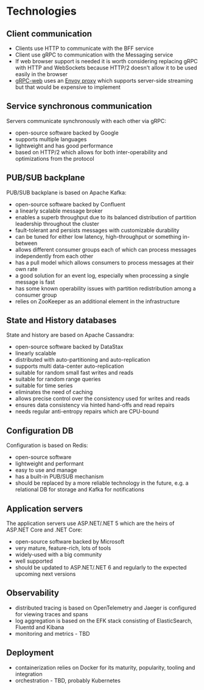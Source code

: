 # Technologies

## Client communication

* Clients use HTTP to communicate with the BFF service
* Client use gRPC to communication with the Messaging service
* If web browser support is needed it is worth considering replacing gRPC with HTTP and WebSockets because HTTP/2 doesn't allow it to be used easily in the browser
* [gRPC-web](https://github.com/grpc/grpc-web) uses an [Envoy proxy](https://www.envoyproxy.io/) which supports server-side streaming but that would be expensive to implement

## Service synchronous communication

Servers communicate synchronously with each other via gRPC:
* open-source software backed by Google
* supports multiple languages
* lightweight and has good performance
* based on HTTP/2 which allows for both inter-operability and optimizations from the protocol

## PUB/SUB backplane

PUB/SUB backplane is based on Apache Kafka:
* open-source software backed by Confluent
* a linearly scalable message broker
* enables a superb throughput due to its balanced distribution of partition leadership throughout the cluster
* fault-tolerant and persists messages with customizable durability
* can be tuned for either low latency, high-throughput or something in-between
* allows different consumer groups each of which can process messages independently from each other
* has a pull model which allows consumers to process messages at their own rate
* a good solution for an event log, especially when processing a single message is fast
* has some known operability issues with partition redistribution among a consumer group
* relies on ZooKeeper as an additional element in the infrastructure

## State and History databases

State and history are based on Apache Cassandra:
* open-source software backed by DataStax
* linearly scalable
* distributed with auto-partitioning and auto-replication
* supports multi data-center auto-replication
* suitable for random small fast writes and reads
* suitable for random range queries
* suitable for time series
* eliminates the need of caching
* allows precise control over the consistency used for writes and reads
* ensures data consistency via hinted hand-offs and read repairs
* needs regular anti-entropy repairs which are CPU-bound

## Configuration DB

Configuration is based on Redis:
* open-source software
* lightweight and performant
* easy to use and manage
* has a built-in PUB/SUB mechanism
* should be replaced by a more reliable technology in the future, e.g. a relational DB for storage and Kafka for notifications

## Application servers

The application servers use ASP.NET/.NET 5 which are the heirs of ASP.NET Core and .NET Core:
* open-source software backed by Microsoft
* very mature, feature-rich, lots of tools
* widely-used with a big community
* well supported
* should be updated to ASP.NET/.NET 6 and regularly to the expected upcoming next versions

## Observability

* distributed tracing is based on OpenTelemetry and Jaeger is configured for viewing traces and spans
* log aggregation is based on the EFK stack consisting of ElasticSearch, Fluentd and Kibana
* monitoring and metrics - TBD

## Deployment

* containerization relies on Docker for its maturity, popularity, tooling and integration
* orchestration - TBD, probably Kubernetes